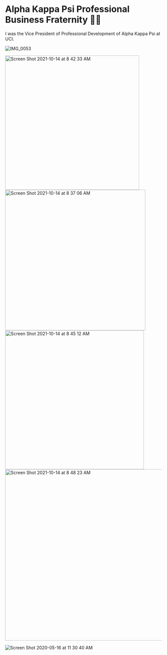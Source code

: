 # Alpha Kappa Psi Professional Business Fraternity 💙💛

I was the Vice President of Professional Development of Alpha Kappa Psi at UCI. 

![IMG_0053](https://user-images.githubusercontent.com/19508013/156455548-01fa4594-6451-4cc8-9c51-895f09ddfbdf.jpeg)

<img width="431" alt="Screen Shot 2021-10-14 at 8 42 33 AM" src="https://user-images.githubusercontent.com/19508013/137351547-06f0e0ed-0f82-49fd-bae3-31acc214e4fc.png">

<img width="451" alt="Screen Shot 2021-10-14 at 8 37 06 AM" src="https://user-images.githubusercontent.com/19508013/137350875-e1e40d49-8ebe-4c30-8e53-d41a6bf5abb0.png">

<img width="446" alt="Screen Shot 2021-10-14 at 8 45 12 AM" src="https://user-images.githubusercontent.com/19508013/137351980-be424914-e13e-4ca6-b74e-cb0ae6f209d5.png">

<img width="550" alt="Screen Shot 2021-10-14 at 8 48 23 AM" src="https://user-images.githubusercontent.com/19508013/137352612-d7b0d574-4de4-45ef-8404-3ed085accf6d.png">

![Screen Shot 2020-05-16 at 11 30 40 AM](https://user-images.githubusercontent.com/19508013/156452691-745a1576-9278-4ef3-9514-e80f11c9241f.jpeg)
